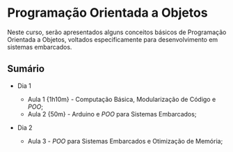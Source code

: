 # Programação Orientada a Objetos
Neste curso, serão apresentados alguns conceitos básicos de Programação Orientada a Objetos, voltados especificamente para desenvolvimento em sistemas embarcados.

## Sumário

* Dia 1
  * Aula 1 {1h10m} - Computação Básica, Modularização de Código e *POO*;
  * Aula 2 {50m}   - Arduino e *POO* para Sistemas Embarcados;
  
* Dia 2
  * Aula 3 - *POO* para Sistemas Embarcados e Otimização de Memória;
